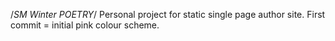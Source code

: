 /*SM Winter POETRY*/
Personal project for static single page author site.
First commit = initial pink colour scheme.
